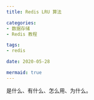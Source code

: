 ```yaml
---
title: Redis LRU 算法

categories:
- 数据存储
- Redis 教程

tags:
- redis

date: 2020-05-28

mermaid: true
---
```

是什么、有什么、怎么用、为什么。

